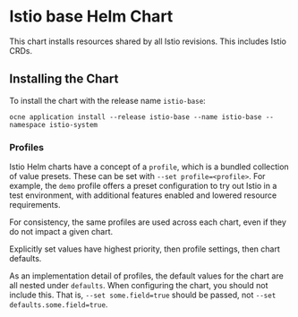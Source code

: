 # Istio base Helm Chart

This chart installs resources shared by all Istio revisions. This includes Istio CRDs.

## Installing the Chart

To install the chart with the release name `istio-base`:

```console
ocne application install --release istio-base --name istio-base --namespace istio-system
```

### Profiles

Istio Helm charts have a concept of a `profile`, which is a bundled collection of value presets.
These can be set with `--set profile=<profile>`.
For example, the `demo` profile offers a preset configuration to try out Istio in a test environment, with additional features enabled and lowered resource requirements.

For consistency, the same profiles are used across each chart, even if they do not impact a given chart.

Explicitly set values have highest priority, then profile settings, then chart defaults.

As an implementation detail of profiles, the default values for the chart are all nested under `defaults`.
When configuring the chart, you should not include this.
That is, `--set some.field=true` should be passed, not `--set defaults.some.field=true`.
